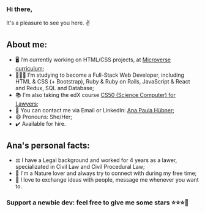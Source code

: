 ### Hi there,
It's a pleasure to see you here. ✌️

## About me:

- 🖥️ I’m currently working on HTML/CSS projects, at [Microverse curriculum](https://www.microverse.org/#world-class-curriculum);
- 👩🏼‍💻 I’m studying to become a Full-Stack Web Developer, including HTML & CSS (+ Bootstrap), Ruby & Ruby on Rails, JavaScript & React and Redux, SQL and Database;
- 📚 I'm also taking the edX course [CS50 (Science Computer) for Lawyers](https://courses.edx.org/courses/course-v1:HarvardX+CS50L+Law/course/);
- 📧 You can contact me via Email or LinkedIn: [Ana Paula Hübner](https://www.linkedin.com/in/ana-paula-h%C3%BCbner-7a9484181/);
- 😄 Pronouns: She/Her;
- ✔️ Available for hire.


## Ana's personal facts:

- ⚖️ I have a Legal background and worked for 4 years as a lawer, specializated in Civil Law and Civil Procedural Law;
- 🍃 I'm a Nature lover and always try to connect with during my free time;
- 💌 I love to exchange ideas with people, message me whenever you want to.

### Support a newbie dev: feel free to give me some stars ⭐⭐⭐🤩
